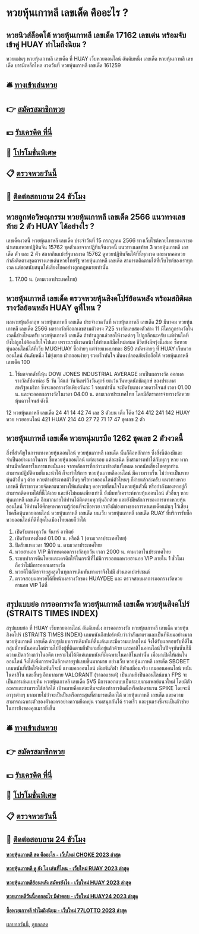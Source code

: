 # หวยหุ้นเกาหลี เลขเด็ด คืออะไร ?
## หวยนิวส์ล็อตโต้ หวยหุ้นเกาหลี เลขเด็ด 17162 เลขเด่น พร้อมจับเข้าคู่ HUAY ทำไมถึงนิยม ?
หวยแม่นๆ หวยหุ้นเกาหลี เลขเด็ด ที่ HUAY เว็บหวยออนไลน์ อันดับหนึ่ง เลขเด็ด หวยหุ้นเกาหลี เลขเด็ด บารมีเหล็กไหล งวดวันที่ หวยหุ้นเกาหลี เลขเด็ด 161259

## 🛎 [ทางเข้าเล่นหวย](https://bit.ly/3BG5bNw)
## 👉 [สมัครสมาชิกหวย](https://bit.ly/3BG5bNw)
## 💵 [รับเครดิต ที่นี่](https://bit.ly/3C3mvgS)
## 👑 [โปรโมชั่นพิเศษ](https://bit.ly/3C3mvgS)
## 📋 [ตรวจหวยวันนี้](https://bit.ly/3C3mvgS)
## 📱 [ติดต่อสอบถาม 24 ชัวโมง](https://bit.ly/3C3mvgS)

## หวยลูกพ่อวิษณุกรรม หวยหุ้นเกาหลี เลขเด็ด 2566 แนวทางเลขท้าย 2 ตัว HUAY ได้อย่างไร ?
เลขเด็ดงวดนี้ หวยหุ้นเกาหลี เลขเด็ด ประจำวันที่ 15 กรกฎาคม 2566 ทางเว็บไซต์หวยไทยของเราขอนำเสนอหวยปฏิทินจีน 15762 ชุดตัวเลขจากปฏิทินจีนงวดนี้ แนวทางเลขท้าย 3 หวยหุ้นเกาหลี เลขเด็ด ตัว และ 2 ตัว สลากกินแบ่งรัฐบาลงวด 15762 ดูหวยปฏิทินจีนได้ที่นี่ทุกงวด และหากคอหวยกำลังติดตามชุดตารางเลขเด่นหวยไทยรัฐ หวยหุ้นเกาหลี เลขเด็ด สามารถติดตามได้ที่เว็บไซต์ของเราทุกงวด แต่ขอสนับสนุนให้เสี่ยงโชคอย่างถูกกฎหมายเท่านั้น
1. 17.00 น. (ตามเวลาประเทศไทย)

## หวยหุ้นเกาหลี เลขเด็ด ตรวจหวยหุ้นสิงคโปร์ย้อนหลัง พร้อมสถิติผลรางวัลย้อนหลัง HUAY ดูที่ไหน ?
ผลหวยหุ้นอังกฤษ หวยหุ้นเกาหลี เลขเด็ด ประจำงวดวันที่ หวยหุ้นเกาหลี เลขเด็ด 29 มีนาคม หวยหุ้นเกาหลี เลขเด็ด 2566 ผลรางวัลที่ออกเลขสามตัวตรง 725 รางวัลเลขสองตัวล่าง 11 มีใครถูกรางวัลในงวดนี้บ้างไหมครับ หวยหุ้นเกาหลี เลขเด็ด ถ้าท่านถูกแล้วขอให้งวดต่อๆ ไปถูกอีกนะครับ แต่ท่านใดที่ยังไม่ถูกไม่ต้องเสียใจไปเลย เพราะเรามีงวดหน้าให้ท่านแก้มือใหม่เสมอ ชีวิตยังมีพรุ่งนี้เสมอ ซื้อหวยหุ้นออนไลน์ได้ที่เว็บ MUGHUAY ซื้อง่ายๆ แต่จ่ายแพงบาทละ 850 สมัครง่ายๆ ที่ HUAY เว็บหวยออนไลน์ อันดับหนึ่ง ไม่ยุ่งยาก ฝากถอนง่ายๆ รวดเร็วทันใจ มั่นคงปลอดภัยเชื่อถือได้ หวยหุ้นเกาหลี เลขเด็ด 100
1. ใช้ผลจากดัชนีหุ้น DOW JONES INDUSTRIAL AVERAGE มาเป็นผลรางวัล ออกผลรางวัลสัปดาห์ละ 5 วัน ได้แก่ วันจันทร์ถึงวันศุกร์ ยกเว้นวันหยุดนักขัตฤกษ์ ของประเทศสหรัฐอเมริกา ซึ่งจะออกรางวัลเพียงวันละ 1 รอบเท่านั้น จะปิดรับแทงหวยดาวโจนส์ เวลา 01.00 น. และจะออกผลรางวัลในเวลา 04.00 น. ตามเวลาประเทศไทย โดยมีอัตราการจ่ายรางวัลหวยหุ้นดาวโจนส์ ดังนี้

12 หวยหุ้นเกาหลี เลขเด็ด 24 41 14 42 74
เลข 3 ตัวบน เต็ง โต๊ด
124 412 241 142 HUAY หวย หวยออนไลน์ 421 HUAY 214
40 27 72 71 17 47
ชุดเลข 2 ตัว

## หวยหุ้นเกาหลี เลขเด็ด หวยหนุ่มบรบือ 1262 ชุดเลข 2 ตัวงวดนี้
สิ่งที่สำคัญในการแทงหวยหุ้นออนไลน์ หวยหุ้นเกาหลี เลขเด็ด นั้นก็คือหลักการ ซึ่งสิ่งนี้ต้องมีและจำเป็นอย่างมากในการ ซื้อหวยหุ้นออนไลน์ แต่ละรอบ แต่ละชนิด ซึ่งสามารถทำได้กับทุกๆ หวย หากท่านมีหลักการในการแทงนั่นเอง
จากหลักการที่กล่าวมาข้างต้นทั้งหมด หากนักเสี่ยงโชคทุกท่าน สามารถปฏิบัติตามที่แนะนำได้ ก็จะทำให้การ หวยหุ้นเกาหลีออนไลน์ มีความราบรื่น ไม่ว่าจะเป็นหวยหุ้นตัวอื่นๆ ด้วย หวยต่างประเทศตัวอื่นๆ หรือหวยออนไลน์ตัวไหนๆ ก็ง่ายแล้วล่ะครับ
แนวทางหวยเกาหลี ที่เราชาวหวยจัดหาแนวทางให้แก่แฟนๆ คอหวยที่สนใจในหวยหุ้นตัวนี้ หรือกำลังมองหาอยู่ก็สามารถติดตามได้ที่นี้ได้เลย และยังไม่หมดเพียงเท่านี้ ยังมีบทวิเคราะห์หวยหุ้นออนไลน์ ตัวอื่นๆ หวยหุ้นเกาหลี เลขเด็ด อีกมากมายให้ท่านได้ติดตามทุกหุ้นอีกด้วย และยังมีหลักการของการแทงหวยหุ้นออนไลน์ ให้ท่านได้ศึกษาหาความรู้ก่อนที่จะซื้อหวย เรายังมีช่องทางของการหาเลขเด็ดแม่นๆ ไว้เสี่ยงโชคซื้อหุ้นหวยออนไลน์ หวยหุ้นเกาหลี เลขเด็ด บนเว็บ หวยหุ้นเกาหลี เลขเด็ด RUAY ที่บริการรับซื้อหวยออนไลน์ที่ดีที่สุดในเมืองไทยเลยก็ว่าได้
1. เปิดรับแทงทุกวัน จันทร์ อาทิตย์
2. เปิดรับเเทงตั้งเเต่ 01.00 น. หรือตี 1 (ตามเวลาประเทศไทย)
3. ปิดรับแทงเวลา 1900 น. ตามเวลาประเทศไทย
4. หวยฮานอย VIP มีกำหนดออกรางวัลทุกวัน เวลา 2000 น. ตามเวลาในประเทศไทย
5. ระบบทำการคืนโพยเเละเครดิตให้ในกรณีที่ไม่มีการออกผลหวยฮานอย VIP ภายใน 1 ชั่วโมง ถือว่าไม่มีการออกผลรางวัล
6. หวยดีให้อัตราจ่ายสูงสุดในทุกการเดิมพันทางเราจึงไม่มี ส่วนลดเปอร์เซนต์
7. ตรวจสอบผลหวยได้ที่หน้าผลรางวัลของ HUAYDEE และ ตรวจสอบผลการออกรางวัลหวยฮานอย VIP ได้ที่

## สรุปแบบย่อ การออกรางวัล หวยหุ้นเกาหลี เลขเด็ด หวยหุ้นสิงคโปร์ (STRAITS TIMES INDEX)
สรุปแบบย่อ ที่ HUAY เว็บหวยออนไลน์ อันดับหนึ่ง การออกรางวัล หวยหุ้นเกาหลี เลขเด็ด หวยหุ้นสิงคโปร์ (STRAITS TIMES INDEX) เกมพนันอีสปอร์ตนับว่ากำลังมาแรงและเป็นที่นิยมอย่างมาก หวยหุ้นเกาหลี เลขเด็ด ด้วยรูปแบบการเดิมพันที่ตื่นเต้นและมีความแปลกใหม่ จึงได้รับผลตอบรับที่ดีในกลุ่มนักพนันออนไลน์รวมไปถึงผู้ที่ติดตามกีฬาเกมนี้อยู่แล้วด้วย และคาสิโนออนไลน์ในปัจจุบันนั้นก็มีความเปิดกว้างกว่าในอดีต เพราะไม่ได้มีแค่เกมพนันที่มีเฉพาะในคาสิโนเท่านั้น เมื่อมาเปิดให้เล่นในออนไลน์ จึงได้เพิ่มการพนันอีกหลายรูปแบบขึ้นมากมาย อย่างเว็บ หวยหุ้นเกาหลี เลขเด็ด SBOBET เกมพนันที่เปิดให้เดิมพันก็จะมี แทงบอลออนไลน์ เดิมพันกีฬา กีฬาเสมือนจริง เกมออนออนไลน์ พนันในคาสิโน และอื่นๆ อีกมากมาย
VALORANT (วาลอแรนต์) เป็นเกมยิงปืนออนไลน์แนว FPS จะเป็นการเล่นแบบทีม หวยหุ้นเกาหลี เลขเด็ด 5V5 มีการออกแบบเป็นระบบเกมเพลย์แนวใหม่ โดยมีตัวละครและสามารถใช้สกิลได้ เป้าหมายคือแต่ละทีมจะต้องทำการติดตั้งหรือปลดชนวน SPIKE โดยจะมีอาวุธต่างๆ มากมายไม่ว่าจะเป็นปืนหรือกระสุนที่สามารถเลือกได้ หวยหุ้นเกาหลี เลขเด็ด และความสามารถเฉพาะตัวของตัวละครอย่างความยืดหยุ่น รวมสนุกกันได้ รวดเร็ว และรุนแรงซึ่งจะเป็นตัวช่วยในการยิงของคุณมากยิ่งขึ้น

## 🛎 [ทางเข้าเล่นหวย](https://bit.ly/3BG5bNw)
## 👉 [สมัครสมาชิกหวย](https://bit.ly/3BG5bNw)
## 💵 [รับเครดิต ที่นี่](https://bit.ly/3C3mvgS)
## 👑 [โปรโมชั่นพิเศษ](https://bit.ly/3C3mvgS)
## 📋 [ตรวจหวยวันนี้](https://bit.ly/3C3mvgS)
## 📱 [ติดต่อสอบถาม 24 ชัวโมง](https://bit.ly/3C3mvgS)

#### [หวยหุ้นเกาหลี สด คืออะไร - เว็บใหม่ CHOKE 2023 ล่าสุด](https://atom.io/themes/หวยหุ้นเกาหลี%20สด%20คืออะไร%20-%20เว็บใหม่%20choke%202023%20ล่าสุด)
#### [หวยหุ้นเกาหลี ดู ยัง ไง เล่นที่ไหน - เว็บใหม่ RUAY 2023 ล่าสุด](https://atom.io/themes/หวยหุ้นเกาหลี%20ดู%20ยัง%20ไง%20เล่นที่ไหน%20-%20เว็บใหม่%20ruay%202023%20ล่าสุด)
#### [หวยหุ้นเกาหลีย้อนหลัง สมัครยังไง - เว็บใหม่ HUAY 2023 ล่าสุด](https://atom.io/themes/หวยหุ้นเกาหลีย้อนหลัง%20สมัครยังไง%20-%20เว็บใหม่%20huay%202023%20ล่าสุด)
#### [หวยเกาหลีวันนี้ออกอะไร มีคำตอบ - เว็บใหม่ HUAY24 2023 ล่าสุด](https://atom.io/themes/หวยเกาหลีวันนี้ออกอะไร%20มีคำตอบ%20-%20เว็บใหม่%20huay24%202023%20ล่าสุด)
#### [ซื้อหวยเกาหลี ทำไมถึงนิยม - เว็บใหม่ 77LOTTO 2023 ล่าสุด](https://atom.io/themes/ซื้อหวยเกาหลี%20ทำไมถึงนิยม%20-%20เว็บใหม่%2077lotto%202023%20ล่าสุด)

[ผลบอลวันนี้](https://siamsport.tv "ผลบอลวันนี้"), [ดูบอลสด](https://siamsport.tv/ดูบอลสด "ดูบอลสด")